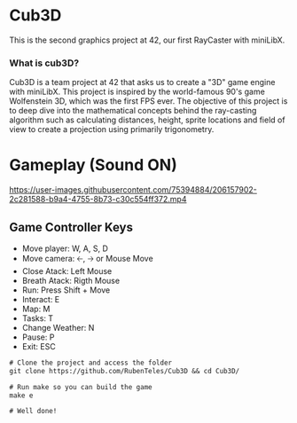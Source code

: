 # Cub3D
This is the second graphics project at 42, our first RayCaster with miniLibX.

### What is cub3D?
Cub3D is a team project at 42 that asks us to create a "3D" game engine with miniLibX. This project is inspired by the world-famous 90's game Wolfenstein 3D, which was the first FPS ever. The objective of this project is to deep dive into the mathematical concepts behind the ray-casting algorithm such as calculating distances, height, sprite locations and field of view to create a projection using primarily trigonometry.

# Gameplay (Sound ON)

https://user-images.githubusercontent.com/75394884/206157902-2c281588-b9a4-4755-8b73-c30c554ff372.mp4



## Game Controller Keys

* Move player: W, A, S, D
* Move camera: 🡠, 🡢 or Mouse Move
* Close Atack: Left Mouse
* Breath Atack: Rigth Mouse
* Run: Press Shift + Move
* Interact: E
* Map: M
* Tasks: T
* Change Weather: N
* Pause: P
* Exit: ESC

```diff
# Clone the project and access the folder
git clone https://github.com/RubenTeles/Cub3D && cd Cub3D/

# Run make so you can build the game
make e

# Well done!
